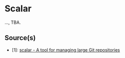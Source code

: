 # Scalar

..., TBA.

## Source(s)

- [1]: [scalar - A tool for managing large Git repositories](https://git-scm.com/docs/scalar)
